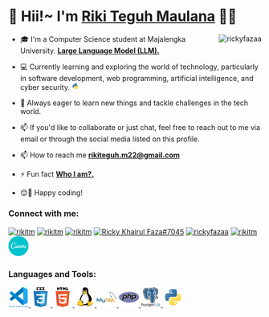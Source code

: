 # 🚀 Hii!~ I'm **[Riki Teguh Maulana](https://github.com/rikiteguhmaualana/)** 👋👋

<p><img align="right" src="https://github-readme-stats-git-masterrstaa-rickstaa.vercel.app/api/top-langs?username=rickyfazaa&show_icons=true&locale=en&layout=compact" alt="rickyfazaa" /></p>

- 🎓 I'm a Computer Science student at Majalengka University. **[Large Language Model (LLM).](https://aws.amazon.com/id/what-is/large-language-model/)**

- 💻 Currently learning and exploring the world of technology, particularly in software development, web programming, artificial intelligence, and cyber security. **<img src="https://raw.githubusercontent.com/devicons/devicon/master/icons/python/python-original.svg" alt="python" width="15" height="15"/>**

- 🌱 Always eager to learn new things and tackle challenges in the tech world.
- 📫 If you'd like to collaborate or just chat, feel free to reach out to me via email or through the social media listed on this profile.
- 📫 How to reach me **rikiteguh.m22@gmail.com**
- ⚡ Fun fact **[Who I am?.](https://instagram.com/rickyfazaa)**
- 😊🚀 Happy coding!

<h3 align="left">Connect with me:</h3>
<p align="left">
<a href="https://www.facebook.com/profile.php?id=100013588606030" target="blank"><img align="center" src="https://raw.githubusercontent.com/rahuldkjain/github-profile-readme-generator/master/src/images/icons/Social/facebook.svg" alt="rikitm" height="30" width="40" /></a>
<a href="https://www.instagram.com/rikiitm_/" target="blank"><img align="center" src="https://raw.githubusercontent.com/rahuldkjain/github-profile-readme-generator/master/src/images/icons/Social/instagram.svg" alt="rikitm" height="30" width="40" /></a>
<a href="https://www.youtube.com/@RikiTM" target="blank"><img align="center" src="https://raw.githubusercontent.com/rahuldkjain/github-profile-readme-generator/master/src/images/icons/Social/youtube.svg" alt="rikitm" height="30" width="40" /></a>
<a href="https://discord.com/users/1045686302454063154" target="blank"><img align="center" src="https://raw.githubusercontent.com/rahuldkjain/github-profile-readme-generator/master/src/images/icons/Social/discord.svg" alt="Ricky Khairul Faza#7045" height="30" width="40" /></a>
<a href="https://github.com/rikiteguhmaulana/" target="blank"><img align="center" src="https://cdn-icons-png.flaticon.com/512/25/25231.png" alt="rickyfazaa" height="30" width="30" /></a>
<a href="https://id.pinterest.com/rikiteguhm/" target="blank"><img align="center" src="https://raw.githubusercontent.com/rahuldkjain/github-profile-readme-generator/master/src/images/icons/Social/pinterest.svg" alt="rikitm" height="30" width="40" /></a>
<a href="https://www.canva.com/" target="_blank" rel="noreferrer"> <img src="https://github.com/devicons/devicon/blob/master/icons/canva/canva-original.svg" alt="canva" width="40" height="40"/> </a>  
</p>

<h3 align="left">Languages and Tools:</h3>
<p align="left"> 
<a href="https://code.visualstudio.com/" target="_blank" rel="noreferrer"> <img src="https://raw.githubusercontent.com/devicons/devicon/master/icons/vscode/vscode-original-wordmark.svg" alt="vscode" width="40" height="40"/> </a> 
<a href="https://www.w3schools.com/css/" target="_blank" rel="noreferrer"> <img src="https://raw.githubusercontent.com/devicons/devicon/master/icons/css3/css3-original-wordmark.svg" alt="css3" width="40" height="40"/> </a>
<a href="https://www.w3.org/html/" target="_blank" rel="noreferrer"> <img src="https://raw.githubusercontent.com/devicons/devicon/master/icons/html5/html5-original-wordmark.svg" alt="html5" width="40" height="40"/> </a> 
<a href="https://www.linux.org/" target="_blank" rel="noreferrer"> <img src="https://raw.githubusercontent.com/devicons/devicon/master/icons/linux/linux-original.svg" alt="linux" width="40" height="40"/> </a> 
<a href="https://www.mysql.com/" target="_blank" rel="noreferrer"> <img src="https://raw.githubusercontent.com/devicons/devicon/master/icons/mysql/mysql-original-wordmark.svg" alt="mysql" width="40" height="40"/> </a> 
<a href="https://www.php.net" target="_blank" rel="noreferrer"> <img src="https://raw.githubusercontent.com/devicons/devicon/master/icons/php/php-original.svg" alt="php" width="40" height="40"/> </a> 
<a href="https://www.postgresql.org" target="_blank" rel="noreferrer"> <img src="https://raw.githubusercontent.com/devicons/devicon/master/icons/postgresql/postgresql-original-wordmark.svg" alt="postgresql" width="40" height="40"/> </a> 
<a href="https://www.python.org" target="_blank" rel="noreferrer"> <img src="https://raw.githubusercontent.com/devicons/devicon/master/icons/python/python-original.svg" alt="python" width="40" height="40"/> </a> </p>
